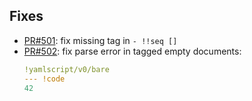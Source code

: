 
## Fixes

- [PR#501](https://github.com/biojppm/rapidyaml/pull/501): fix missing tag in `- !!seq []`
- [PR#502](https://github.com/biojppm/rapidyaml/pull/502): fix parse error in tagged empty documents:
  ```yaml
  !yamlscript/v0/bare
  --- !code
  42
  ```
